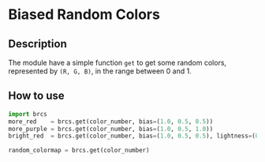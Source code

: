 # Biased Random Colors

## Description

The module have a simple function `get` to get some random colors, represented by `(R, G, B)`, in the range between 0 and 1.


## How to use

```py
import brcs
more_red    = brcs.get(color_number, bias=(1.0, 0.5, 0.5))
more_purple = brcs.get(color_number, bias=(1.0, 0.5, 1.0))
bright_red  = brcs.get(color_number, bias=(1.0, 0.5, 0.5), lightness=(0.6, 1.0))

random_colormap = brcs.get(color_number)
```
